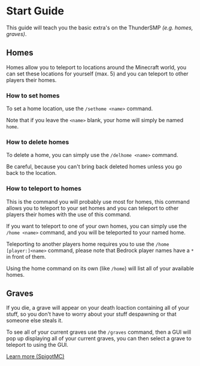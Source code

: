 # Start Guide

This guide will teach you the basic extra's on the ThunderSMP *(e.g. homes, graves)*.

## Homes

Homes allow you to teleport to locations around the Minecraft world, you can set these locations for yourself (max. 5) and you can teleport to other players their homes.

### How to set homes

To set a home location, use the `/sethome <name>` command.

Note that if you leave the `<name>` blank, your home will simply be named `home`. 

### How to delete homes

To delete a home, you can simply use the `/delhome <name>` command.

Be careful, because you can't bring back deleted homes unless you go back to the location.

### How to teleport to homes

This is the command you will probably use most for homes, this command allows you to teleport to your set homes and you can teleport to other players their homes with the use of this command.

If you want to teleport to one of your own homes, you can simply use the `/home <name>` command, and you will be teleported to your named home.

Teleporting to another players home requires you to use the `/home [player:]<name>` command, please note that Bedrock player names have a `*` in front of them.

Using the home command on its own (like `/home`) will list all of your available homes.

## Graves

If you die, a grave will appear on your death loaction containing all of your stuff, so you don't have to worry about your stuff despawning or that someone else steals it.

To see all of your current graves use the `/graves` command, then a GUI will pop up displaying all of your current graves, you can then select a grave to teleport to using the GUI.

[Learn more (SpigotMC)](https://www.spigotmc.org/resources/graves.74208/)
